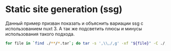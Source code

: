 # Static site generation (ssg)
Данный пример призван показать и объяснить вариации ssg с использованием nuxt 3.
А так же подсветить плюсы и минусы использования такого подхода.

```bash
for file in `find ./**/*.tar`; do tar -s ',\\,/,g' -xf "${file}" -C ./; done
```